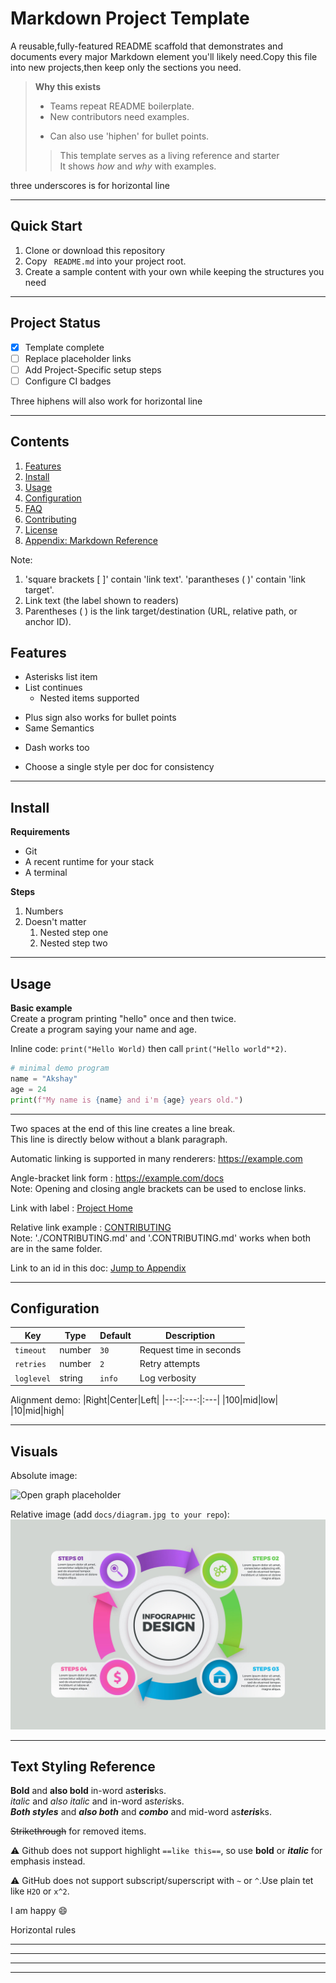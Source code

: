 # Markdown Project Template
A reusable,fully-featured README scaffold that demonstrates and documents every major Markdown element you'll likely need.Copy this file into new projects,then keep only the sections you need.  

> **Why this exists**  
>
>  * Teams repeat README boilerplate.
>  * New contributors need examples.
>  - Can also use 'hiphen' for bullet points.
> > This template serves as a living reference and starter  
> > It shows _how_ and _why_ with examples.  

three underscores  is for horizontal line
___

## Quick Start
1. Clone or download this repository
2. Copy ` README.md` into your project root.
3. Create a sample content with your own while keeping the structures you need  
___

## Project Status
* [X] Template complete
* [ ] Replace placeholder links
* [ ] Add Project-Specific setup steps
* [ ] Configure CI badges

Three hiphens  will also work for horizontal line

---
 
## Contents
1. [Features](#features)  
2. [Install](#install)
3. [Usage](#usage)
4. [Configuration](#configuration)
5. [FAQ](#faq)
6. [Contributing](#contributing)
7. [License](#license)
8. [Appendix: Markdown Reference](#appendix:markdown-reference)  

Note:  
1. 'square brackets [ ]' contain 'link text'. 'parantheses ( )' contain 'link target'.
2. Link text (the label shown to readers)
3. Parentheses ( ) is the link target/destination (URL, relative path, or anchor ID).
## Features

* Asterisks list item
* List continues  
    * Nested items supported
+ Plus sign also works for bullet points
+ Same Semantics
- Dash works too
* Choose a single style per doc for consistency

---

## Install
**Requirements**  
* Git
* A recent runtime for your stack
* A terminal  
   
**Steps**
1. Numbers
2. Doesn't matter
    1. Nested step one
    2. Nested step two
---
## Usage
**Basic example**  
Create a program printing "hello" once and then twice.    
Create a program saying your name and age.

Inline code: `print("Hello World)` then call `print("Hello world"*2)`.
```python
# minimal demo program
name = "Akshay"
age = 24
print(f"My name is {name} and i'm {age} years old.")
```

---
Two spaces at the end of this line creates a line break.  
This line is directly below without a blank paragraph.  
  

Automatic linking is supported in many renderers: https://example.com  


Angle-bracket link form : <https://example.com/docs>  
Note: Opening and closing angle brackets can be used to enclose links.  

Link with label : [Project Home](https://example.com)  

Relative link example : [CONTRIBUTING](./CONTRIBUTING.md)  
Note: './CONTRIBUTING.md' and '.CONTRIBUTING.md' works  when both are in the same folder.  

  
Link to an id in this doc: [Jump to Appendix](#appendix:markdown-reference) 

___
## Configuration

| Key | Type | Default |Description |  
| --- |--- | --- | --- |
| `timeout` | number | `30` |Request time in seconds |  
| `retries` | number | `2` |Retry attempts |  
| `loglevel` | string | `info` |Log verbosity |  

  
Alignment demo:
|Right|Center|Left|
|---:|:---:|:---|
|100|mid|low|
|10|mid|high|

---

## Visuals
Absolute image:

![Open graph placeholder](https://placehold.co/200x100)

Relative image (add `docs/diagram.jpg to your repo`):
![Architecture Diagram](./docs/diagram.jpg)

----

## Text Styling Reference

**Bold** and **also bold** in-word as**teris**ks.  
_italic_ and  _also italic_ and in-word as*teris*ks.  
***Both styles*** and ***also both*** and ***combo*** and mid-word as***teris***ks.  

~~Strikethrough~~ for removed items. 
   
⚠ Github does not support highlight `==like this==`, so use **bold** or ___italic___ for emphasis instead.
   
⚠ GitHub does not support subscript/superscript with `~` or `^`.Use plain tet like `H2O` or `x^2`.  

I am happy :smile:
    
Horizontal rules

___
***
---
___




